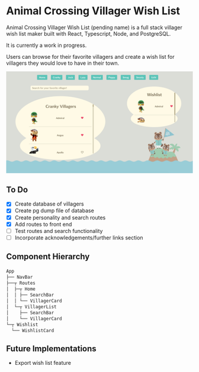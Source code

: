 # Animal Crossing Villager Wish List 

Animal Crossing Villager Wish List (pending name) is a full stack 
villager wish list maker built with React, Typescript, Node, and PostgreSQL. 

It is currently a work in progress. 

Users can browse for their favorite villagers and create a wish list for villagers they would love to have in their town. 

![Mockup of Cranky Page](frontend/src/assets/cranky-demo.png "Screenshot of Cranky Demo")

## To Do 
- [x] Create database of villagers 
- [x] Create pg dump file of database 
- [x] Create personality and search routes
- [x] Add routes to front end 
- [ ] Test routes and search functionality 
- [ ] Incorporate acknowledgements/further links section 

## Component Hierarchy 
```
App
├── NavBar
├──┬ Routes
│  ├─┬ Home
│  │ ├── SearchBar  
│  │ └── VillagerCard 
│  └─┬ VillagerList
│    ├── SearchBar  
│    └── VillagerCard
└─┬ Wishlist
  └── WishlistCard
```

## Future Implementations
- Export wish list feature 